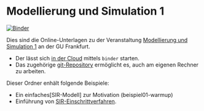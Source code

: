 # Modellierung und Simulation 1

[![Binder](https://mybinder.org/badge_logo.svg)](https://mybinder.org/v2/gh/msqc-goethe/modsim1/HEAD)



Dies sind die Online-Unterlagen zu der Veranstaltung 
[Modellierung und Simulation 1](https://gcsc.uni-frankfurt.de/simulation-and-modelling/lectures-courses) an der GU Frankfurt.

* Der lässt sich [in der Cloud](https://mybinder.org/v2/gh/msqc-goethe/modsim1/HEAD) mittels `binder` starten. 
* Das zugehörige [git-Repository](https://github.com/msqc-goethe/modsim1) ermöglicht es, auch am eigenen Rechner zu arbeiten.


Dieser Ordner enhält folgende Beispiele:

* Ein einfaches[SIR-Modell] zur Motivation (beispiel01-warmup)
* Einführung von [SIR-Einschrittverfahren](beispiel02-einschrittverfahren).
